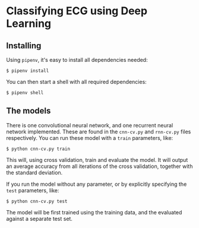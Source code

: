 # Classifying ECG using Deep Learning

## Installing
Using `pipenv`, it's easy to install all dependencies needed:
```
$ pipenv install
```
You can then start a shell with all required dependencies:
```
$ pipenv shell
```

## The models
There is one convolutional neural network, and one recurrent neural network implemented. These are found in the `cnn-cv.py` and `rnn-cv.py` files respectively. You can run these model with a `train` parameters, like:
```
$ python cnn-cv.py train
```
This will, using cross validation, train and evaluate the model. It will output an average accuracy from all iterations of the cross validation, together with the standard deviation.

If you run the model without any parameter, or by explicitly specifying the `test` parameters, like:
```
$ python cnn-cv.py test
```
The model will be first trained using the training data, and the evaluated against a separate test set.
